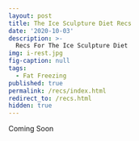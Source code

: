 ```yaml
---
layout: post
title: The Ice Sculpture Diet Recs
date: '2020-10-03'
description: >-
  Recs For The Ice Sculpture Diet
img: i-rest.jpg
fig-caption: null
tags:
  - Fat Freezing
published: true
permalink: /recs/index.html
redirect_to: /recs.html
hidden: true
---
```

Coming Soon